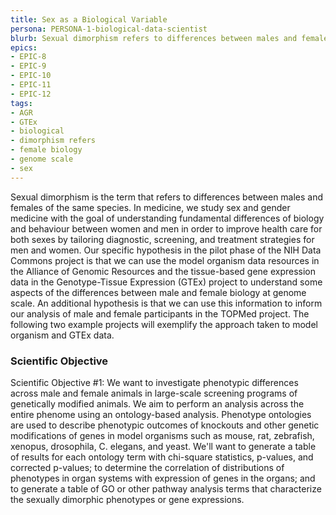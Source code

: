 ```yaml
---
title: Sex as a Biological Variable
persona: PERSONA-1-biological-data-scientist
blurb: Sexual dimorphism refers to differences between males and females of the same species. We will use AGR and GTEx to understand some aspects of the differences between male and female biology at a genome scale
epics:
- EPIC-8
- EPIC-9
- EPIC-10
- EPIC-11
- EPIC-12
tags:
- AGR
- GTEx
- biological
- dimorphism refers
- female biology
- genome scale
- sex
---
```

Sexual dimorphism is the term that refers to differences between males
and females of the same species. In medicine, we study sex and gender
medicine with the goal of understanding fundamental differences of
biology and behaviour between women and men in order to improve health
care for both sexes by tailoring diagnostic, screening, and treatment
strategies for men and women. Our specific hypothesis in the pilot
phase of the NIH Data Commons project is that we can use the model
organism data resources in the Alliance of Genomic Resources and the
tissue-based gene expression data in the Genotype-Tissue Expression
(GTEx) project to understand some aspects of the differences between
male and female biology at genome scale. An additional hypothesis is
that we can use this information to inform our analysis of male and
female participants in the TOPMed project. The following two example
projects will exemplify the approach taken to model organism and GTEx
data.

### Scientific Objective

Scientific Objective #1: We want to investigate phenotypic differences
across male and female animals in large-scale screening programs of
genetically modified animals. We aim to perform an analysis across the
entire phenome using an ontology-based analysis. Phenotype ontologies
are used to describe phenotypic outcomes of knockouts and other
genetic modifications of genes in model organisms such as mouse, rat,
zebrafish, xenopus, drosophila, C. elegans, and yeast. We'll want to
generate a table of results for each ontology term with chi-square
statistics, p-values, and corrected p-values; to determine the
correlation of distributions of phenotypes in organ systems with
expression of genes in the organs; and to generate a table of GO or
other pathway analysis terms that characterize the sexually dimorphic
phenotypes or gene expressions.